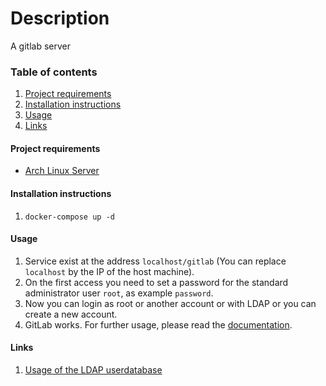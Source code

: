 # Description

A gitlab server

### Table of contents

1. [Project requirements](#project-requirements)
1. [Installation instructions](#installation-instructions)
1. [Usage](#usage)
1. [Links](#links)

#### Project requirements

- [Arch Linux Server](../https/README.md)

#### Installation instructions

1. `docker-compose up -d`

#### Usage

1. Service exist at the address `localhost/gitlab` (You can replace `localhost` by the IP of the host machine).
1. On the first access you need to set a password for the standard administrator user `root`, as example `password`.
1. Now you can login as root or another account or with LDAP or you can create a new account.
1. GitLab works. For further usage, please read the [documentation](https://docs.gitlab.com/).

#### Links

1. [Usage of the LDAP userdatabase](https://ux-2s18.inf.h-brs.de/faq/informationen-fuer-labore/nutzen-der-ldap-benutzerdatenbank)
